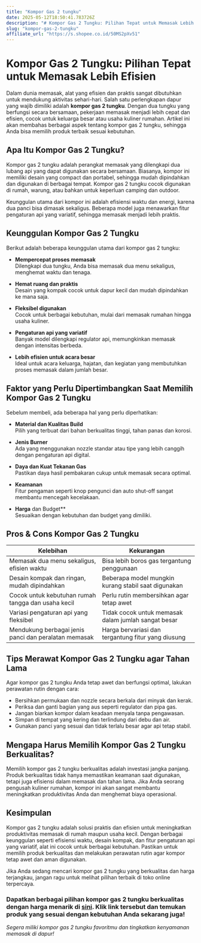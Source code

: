 ```yaml
---
title: "Kompor Gas 2 tungku"
date: 2025-05-12T18:50:41.783726Z
description: "# Kompor Gas 2 Tungku: Pilihan Tepat untuk Memasak Lebih Efisien..."
slug: "kompor-gas-2-tungku"
affiliate_url: "https://s.shopee.co.id/50MS2pXv51"
---
```

# Kompor Gas 2 Tungku: Pilihan Tepat untuk Memasak Lebih Efisien

Dalam dunia memasak, alat yang efisien dan praktis sangat dibutuhkan untuk mendukung aktivitas sehari-hari. Salah satu perlengkapan dapur yang wajib dimiliki adalah **kompor gas 2 tungku**. Dengan dua tungku yang berfungsi secara bersamaan, pekerjaan memasak menjadi lebih cepat dan efisien, cocok untuk keluarga besar atau usaha kuliner rumahan. Artikel ini akan membahas berbagai aspek tentang kompor gas 2 tungku, sehingga Anda bisa memilih produk terbaik sesuai kebutuhan.

## Apa Itu Kompor Gas 2 Tungku?

Kompor gas 2 tungku adalah perangkat memasak yang dilengkapi dua lubang api yang dapat digunakan secara bersamaan. Biasanya, kompor ini memiliki desain yang compact dan portabel, sehingga mudah dipindahkan dan digunakan di berbagai tempat. Kompor gas 2 tungku cocok digunakan di rumah, warung, atau bahkan untuk keperluan camping dan outdoor.

Keunggulan utama dari kompor ini adalah efisiensi waktu dan energi, karena dua panci bisa dimasak sekaligus. Beberapa model juga menawarkan fitur pengaturan api yang variatif, sehingga memasak menjadi lebih praktis.

## Keunggulan Kompor Gas 2 Tungku

Berikut adalah beberapa keunggulan utama dari kompor gas 2 tungku:

- **Mempercepat proses memasak**  
  Dilengkapi dua tungku, Anda bisa memasak dua menu sekaligus, menghemat waktu dan tenaga.

- **Hemat ruang dan praktis**  
  Desain yang kompak cocok untuk dapur kecil dan mudah dipindahkan ke mana saja.

- **Fleksibel digunakan**  
  Cocok untuk berbagai kebutuhan, mulai dari memasak rumahan hingga usaha kuliner.

- **Pengaturan api yang variatif**  
  Banyak model dilengkapi regulator api, memungkinkan memasak dengan intensitas berbeda.

- **Lebih efisien untuk acara besar**  
  Ideal untuk acara keluarga, hajatan, dan kegiatan yang membutuhkan proses memasak dalam jumlah besar.

## Faktor yang Perlu Dipertimbangkan Saat Memilih Kompor Gas 2 Tungku

Sebelum membeli, ada beberapa hal yang perlu diperhatikan:

- **Material dan Kualitas Build**  
  Pilih yang terbuat dari bahan berkualitas tinggi, tahan panas dan korosi.

- **Jenis Burner**  
  Ada yang menggunakan nozzle standar atau tipe yang lebih canggih dengan pengaturan api digital.

- **Daya dan Kuat Tekanan Gas**  
  Pastikan daya hasil pembakaran cukup untuk memasak secara optimal.

- **Keamanan**  
  Fitur pengaman seperti knop pengunci dan auto shut-off sangat membantu mencegah kecelakaan.

- **Harga** dan Budget**  
  Sesuaikan dengan kebutuhan dan budget yang dimiliki.

## Pros & Cons Kompor Gas 2 Tungku

| Kelebihan                                                     | Kekurangan                                                    |
|--------------------------------------------------------------|--------------------------------------------------------------|
| Memasak dua menu sekaligus, efisien waktu                   | Bisa lebih boros gas tergantung penggunaan                  |
| Desain kompak dan ringan, mudah dipindahkan                  | Beberapa model mungkin kurang stabil saat digunakan        |
| Cocok untuk kebutuhan rumah tangga dan usaha kecil          | Perlu rutin membersihkan agar tetap awet                     |
| Variasi pengaturan api yang fleksibel                       | Tidak cocok untuk memasak dalam jumlah sangat besar       |
| Mendukung berbagai jenis panci dan peralatan memasak       | Harga bervariasi dan tergantung fitur yang diusung          |

## Tips Merawat Kompor Gas 2 Tungku agar Tahan Lama

Agar kompor gas 2 tungku Anda tetap awet dan berfungsi optimal, lakukan perawatan rutin dengan cara:

- Bersihkan permukaan dan nozzle secara berkala dari minyak dan kerak.
- Periksa dan ganti bagian yang aus seperti regulator dan pipa gas.
- Jangan biarkan kompor dalam keadaan menyala tanpa pengawasan.
- Simpan di tempat yang kering dan terlindung dari debu dan air.
- Gunakan panci yang sesuai dan tidak terlalu besar agar api tetap stabil.

## Mengapa Harus Memilih Kompor Gas 2 Tungku Berkualitas?

Memilih kompor gas 2 tungku berkualitas adalah investasi jangka panjang. Produk berkualitas tidak hanya memastikan keamanan saat digunakan, tetapi juga efisiensi dalam memasak dan tahan lama. Jika Anda seorang pengusah kuliner rumahan, kompor ini akan sangat membantu meningkatkan produktivitas Anda dan menghemat biaya operasional.

## Kesimpulan

Kompor gas 2 tungku adalah solusi praktis dan efisien untuk meningkatkan produktivitas memasak di rumah maupun usaha kecil. Dengan berbagai keunggulan seperti efisiensi waktu, desain kompak, dan fitur pengaturan api yang variatif, alat ini cocok untuk berbagai kebutuhan. Pastikan untuk memilih produk berkualitas dan melakukan perawatan rutin agar kompor tetap awet dan aman digunakan.

Jika Anda sedang mencari kompor gas 2 tungku yang berkualitas dan harga terjangkau, jangan ragu untuk melihat pilihan terbaik di toko online terpercaya.

### Dapatkan berbagai pilihan kompor gas 2 tungku berkualitas dengan harga menarik di [sini](https://s.shopee.co.id/50MS2pXv51). Klik link tersebut dan temukan produk yang sesuai dengan kebutuhan Anda sekarang juga!

*Segera miliki kompor gas 2 tungku favoritmu dan tingkatkan kenyamanan memasak di dapur!*
